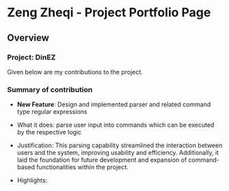 # Zeng Zheqi - Project Portfolio Page

## Overview

### Project: DinEZ


Given below are my contributions to the project.
### Summary of contribution

*  **New Feature**: Design and implemented parser and related command type regular expressions
* What it does: parse user input into commands which can be executed by the respective logic

* Justification: This parsing capability streamlined the interaction between users and the system,
improving usability and efficiency.
Additionally, it laid the foundation for future development
and expansion of command-based functionalities within the project.

* Highlights: 